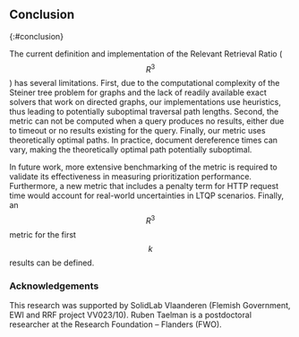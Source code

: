 ## Conclusion
{:#conclusion}
<!-- Maybe cut this part -->
The current definition and implementation of the Relevant Retrieval Ratio ($$ R^{3} $$) has several limitations.
First, due to the computational complexity of the Steiner tree problem for graphs and the lack of readily available exact solvers that work on directed graphs, our implementations use heuristics, thus leading to potentially suboptimal traversal path lengths.
Second, the metric can not be computed when a query produces no results, either due to timeout or no results existing for the query.
Finally, our metric uses theoretically optimal paths. 
In practice, document dereference times can vary, making the theoretically optimal path potentially suboptimal.

In future work, more extensive benchmarking of the metric is required to validate its effectiveness in measuring prioritization performance. Furthermore, a new metric that includes a penalty term for HTTP request time would account for real-world uncertainties in LTQP scenarios. Finally, an $$ R^3 $$ metric for the first $$ k $$ results can be defined.


### Acknowledgements
This research was supported by SolidLab Vlaanderen (Flemish Government, EWI and RRF project VV023/10).
Ruben Taelman is a postdoctoral researcher at the Research Foundation – Flanders (FWO).

<!-- <span class="comment" data-author="RE"> Mention limitations: heuristic solver, needs results to compute the metric, in practise with differing HTTP request times, the path might actually not be optimal. Maybe more links but faster to dereference is faster</span>
<del class="comment" data-author="RV">
In this paper, we introduced a preliminary, implementation-independent metric to measure the algorithmic performance of link prioritization algorithms during LTQP. 
Early results show that while depth-first prioritization outperforms breadth-first prioritization algorithmically, this difference is not reflected in execution time. 
</del>
<span class="comment" data-author="RV">We don't need a summary in a short paper.</span>

<del class="comment" data-author="RV">
This supports the hypothesis that SolidBench Discover queries are unlikely to benefit from link prioritization improvements [](cite:cites eschauzier2023does).
</del>
<div class="comment" data-author="RV" markdown=1>
Nooooo this is a capital sin. We cannot do this. This is a fatal scientific flaw that would justify rejecting the paper. We have our argumentation structure wrong!

We are **not** gathering evidence for the hypothesis. That's not what we are doing—at all.

Our real strategy is as follows:

- We consider the hypothesis proven, through other means, in [](cite:cites eschauzier2023does).
- We now want to test our metric—**_not_ the hypothesis**.
- Our metric can only be successful if:
    - it obtains the same result
    - it was easier to obtain that result
- Note that this is not a _proof_ that our metric works.
    - But it at least shows that
      it does not **not** work for this particular case.
    - So there's some hopeful circumstantial evidence.
- And it **definitely _cannot_ be additional proof
  of the hypothesis' correctness because**:
    - Its correctness was an assumption when we started this.
    - We don't even know if our metric works.

Basically, by leaving in the previous sentence,
we would be making the flawed argument:

- Let's assume the sky is green.
- My new color tester thinks the sky is green.
- Okay, so the sky is definitely green
  and my color tester is great.

Note how the above argument both:

- fails to prove the sky is green
- fails to prove the tester works

And our claim that it would,
casts insurmountable doubts on our argumentation capabilities
in a way that would kill the entire paper,
because we've just confidently proven that the sky is green.
</div>

<span class="comment" data-author="RV">First, lessons learned. What can readers do now as a result of their work? When should they be using the new metric?</span>

<span class="comment" data-author="RV">Second, limitations. When should they not be using our metric?</span>

To improve the metric, we plan several extensions. 
<span class="comment" data-author="RV">
Don't.
1) Let's leave the metric as-is. It's finished. It has a name and everything. We're done here.
2) We can call for additional metrics. Different ones. They will have different names.
</span>

<span class="comment" data-author="RV">First step of future work: more evidence for our metric. More understanding of what it does and doesn't.</span>

<span class="comment" data-author="RV">Second step: introducing additional metrics and checking if they help.</span>

<span class="comment" data-author="RV">And we're not promising anything here. Future work is not about us promising things. It's about how other people can build on top of our work. If those other people happen to be us; great. If not, even better.</span>

<del class="comment" data-author="RV">First, we will include a</del> <ins class="comment" data-author="RV">Someone else can make a new</ins> metric for the first $$ k $$ results, defined as the ratio between the length of the path the engine takes to dereference the documents for $$ k $$ results and the optimal path to dereference $$ k $$ results. 
This is challenging because computing the optimal path for $$ k $$ results requires solving Steiner trees for all combinations of size $$ k $$ out of $$ n $$, where $$ n $$ is the total number of results.
Second, <del class="comment" data-author="RV">we will</del> <ins class="comment" data-author="RV">somebody else can create a new metric to</ins> incorporate a penalty term for documents with long HTTP request times to account for real-world uncertainties in LTQP scenarios. 
Finally, <del class="comment" data-author="RV">we will</del> <ins class="comment" data-author="RV">as a result of our work, anybody can now</ins> conduct more extensive benchmarks and provide easy-to-use code repositories to reproduce and utilize the introduced metrics.
<span class="comment" data-author="RT">Explain why that is (they are selective). I'd also make explicit here that in future work you will look into less selective queries, and say what you expect to see there.</span>

To improve the metric, we plan several extensions. 
First, we will include a metric <span class="comment" data-author="RT">But this would not be an extension to the metric, but a new metric, right?</span> for the first $$ k $$ results, defined as the ratio between the length of the path the engine takes to dereference the documents for $$ k $$ results and the optimal path to dereference $$ k $$ results. 
This is challenging because computing the optimal path for $$ k $$ results requires solving Steiner trees for all combinations of size $$ k $$ out of $$ n $$, where $$ n $$ is the total number of results.
Second, we will incorporate a penalty term for documents with long HTTP request times to account for real-world uncertainties in LTQP scenarios. 
Finally, we will conduct more extensive benchmarks and provide reusable tools to reproduce and utilize the introduced metrics. -->

<!-- <div style="page-break-after: always; visibility: hidden"> 
\pagebreak 
</div> -->
